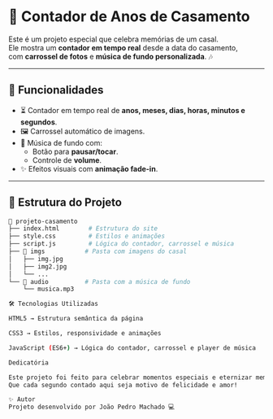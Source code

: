 # 💖 Contador de Anos de Casamento

Este é um projeto especial que celebra memórias de um casal.  
Ele mostra um **contador em tempo real** desde a data do casamento,  
com **carrossel de fotos** e **música de fundo personalizada**. 🎶

---

## 🚀 Funcionalidades

- ⏳ Contador em tempo real de **anos, meses, dias, horas, minutos e segundos**.
- 🖼️ Carrossel automático de imagens.
- 🎵 Música de fundo com:
  - Botão para **pausar/tocar**.
  - Controle de **volume**.
- ✨ Efeitos visuais com **animação fade-in**.

---

## 📂 Estrutura do Projeto

```bash
📁 projeto-casamento
├── index.html        # Estrutura do site
├── style.css         # Estilos e animações
├── script.js         # Lógica do contador, carrossel e música
├── 📁 imgs           # Pasta com imagens do casal
│   ├── img.jpg
│   ├── img2.jpg
│   └── ...
└── 📁 audio          # Pasta com a música de fundo
    └── musica.mp3

🛠️ Tecnologias Utilizadas

HTML5 → Estrutura semântica da página

CSS3 → Estilos, responsividade e animações

JavaScript (ES6+) → Lógica do contador, carrossel e player de música

Dedicatória

Este projeto foi feito para celebrar momentos especiais e eternizar memórias únicas.
Que cada segundo contado aqui seja motivo de felicidade e amor!

✨ Autor
Projeto desenvolvido por João Pedro Machado 💻

